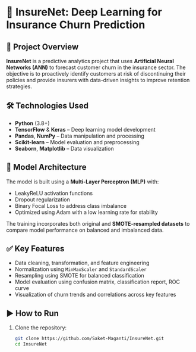 # 🚀 InsureNet: Deep Learning for Insurance Churn Prediction

## 📌 Project Overview
**InsureNet** is a predictive analytics project that uses **Artificial Neural Networks (ANN)** to forecast customer churn in the insurance sector. The objective is to proactively identify customers at risk of discontinuing their policies and provide insurers with data-driven insights to improve retention strategies.

## 🛠️ Technologies Used
- **Python** (3.8+)
- **TensorFlow** & **Keras** – Deep learning model development
- **Pandas**, **NumPy** – Data manipulation and processing
- **Scikit-learn** – Model evaluation and preprocessing
- **Seaborn**, **Matplotlib** – Data visualization

## 🧠 Model Architecture
The model is built using a **Multi-Layer Perceptron (MLP)** with:
- LeakyReLU activation functions
- Dropout regularization
- Binary Focal Loss to address class imbalance
- Optimized using Adam with a low learning rate for stability

The training incorporates both original and **SMOTE-resampled datasets** to compare model performance on balanced and imbalanced data.

## ✅ Key Features
- Data cleaning, transformation, and feature engineering
- Normalization using `MinMaxScaler` and `StandardScaler`
- Resampling using SMOTE for balanced classification
- Model evaluation using confusion matrix, classification report, ROC curve
- Visualization of churn trends and correlations across key features

## ▶️ How to Run

1. Clone the repository:
   ```bash
   git clone https://github.com/Saket-Maganti/InsureNet.git
   cd InsureNet
